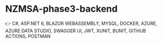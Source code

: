 # NZMSA-phase3-backend

👉  C#, ASP.NET 6, BLAZOR WEBASSEMBLY, MYSQL, DOCKER, AZURE, AZURE DATA STUDIO, SWAGGER UI, JWT, XUNIT, BUNIT, GITHUB ACTIONS, POSTMAN 
